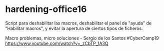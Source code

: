 # hardening-office16
Script para deshabilitar las macros, deshabilitar el panel de "ayuda" de "Habilitar macros", y evitar la apertura de ciertos tipos de ficheros.

Macro problemas, micro soluciones - Sergio de los Santos #CyberCamp19
https://www.youtube.com/watch?v=_zCbTP_1A3Q
